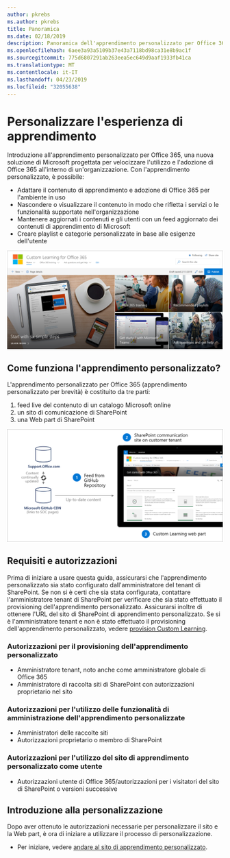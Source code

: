 ```yaml
---
author: pkrebs
ms.author: pkrebs
title: Panoramica
ms.date: 02/18/2019
description: Panoramica dell'apprendimento personalizzato per Office 365 per gli amministratori
ms.openlocfilehash: 6aee3a93a5109b37e43a7118bd98ca31e8b9ac1f
ms.sourcegitcommit: 775d6807291ab263eea5ec649d9aaf1933fb41ca
ms.translationtype: MT
ms.contentlocale: it-IT
ms.lasthandoff: 04/23/2019
ms.locfileid: "32055638"
---
```

# <a name="customize-the-learning-experience"></a>Personalizzare l'esperienza di apprendimento

Introduzione all'apprendimento personalizzato per Office 365, una nuova soluzione di Microsoft progettata per velocizzare l'utilizzo e l'adozione di Office 365 all'interno di un'organizzazione. Con l'apprendimento personalizzato, è possibile:
- Adattare il contenuto di apprendimento e adozione di Office 365 per l'ambiente in uso 
- Nascondere o visualizzare il contenuto in modo che rifletta i servizi o le funzionalità supportate nell'organizzazione 
- Mantenere aggiornati i contenuti e gli utenti con un feed aggiornato dei contenuti di apprendimento di Microsoft 
- Creare playlist e categorie personalizzate in base alle esigenze dell'utente

![CG-Introducing. png](media/cg-introducing.png)

## <a name="how-does-custom-learning-work"></a>Come funziona l'apprendimento personalizzato?

L'apprendimento personalizzato per Office 365 (apprendimento personalizzato per brevità) è costituito da tre parti: 
1. feed live del contenuto di un catalogo Microsoft online
2. un sito di comunicazione di SharePoint
3. una Web part di SharePoint 

![CG-howitworks. png](media/cg-howitworks.png)

## <a name="requirements-and-permissions"></a>Requisiti e autorizzazioni

Prima di iniziare a usare questa guida, assicurarsi che l'apprendimento personalizzato sia stato configurato dall'amministratore del tenant di SharePoint. Se non si è certi che sia stata configurata, contattare l'amministratore tenant di SharePoint per verificare che sia stato effettuato il provisioning dell'apprendimento personalizzato. Assicurarsi inoltre di ottenere l'URL del sito di SharePoint di apprendimento personalizzato. Se si è l'amministratore tenant e non è stato effettuato il provisioning dell'apprendimento personalizzato, vedere [provision Custom Learning](custom_provision.md). 

### <a name="permissions-to-provision-custom-learning"></a>Autorizzazioni per il provisioning dell'apprendimento personalizzato

- Amministratore tenant, noto anche come amministratore globale di Office 365
- Amministratore di raccolta siti di SharePoint con autorizzazioni proprietario nel sito

### <a name="permissions-to-use-custom-learning-administration-features"></a>Autorizzazioni per l'utilizzo delle funzionalità di amministrazione dell'apprendimento personalizzate

- Amministratori delle raccolte siti
- Autorizzazioni proprietario o membro di SharePoint

### <a name="permissions-to-use-the-custom-learning-site-as-a-user"></a>Autorizzazioni per l'utilizzo del sito di apprendimento personalizzato come utente

- Autorizzazioni utente di Office 365/autorizzazioni per i visitatori del sito di SharePoint o versioni successive

## <a name="get-started-with-customization"></a>Introduzione alla personalizzazione
Dopo aver ottenuto le autorizzazioni necessarie per personalizzare il sito e la Web part, è ora di iniziare a utilizzare il processo di personalizzazione. 

- Per iniziare, vedere [andare al sito di apprendimento personalizzato](custom_goto.md).